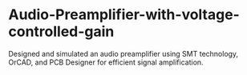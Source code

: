 # Audio-Preamplifier-with-voltage-controlled-gain
Designed and simulated an audio preamplifier using SMT technology, OrCAD, and PCB Designer for efficient signal amplification.
